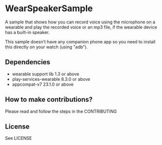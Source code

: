 # WearSpeakerSample
A sample that shows how you can record voice using the microphone on a wearable and
play the recorded voice or an mp3 file, if the wearable device has a built-in speaker.

This sample doesn't have any companion phone app so you need to install this directly
on your watch (using "adb").

## Dependencies
* wearable support lib 1.3 or above
* play-services-wearable 8.3.0 or above
* appcompat-v7 23.1.0 or above

## How to make contributions?
Please read and follow the steps in the CONTRIBUTING

## License
See LICENSE

